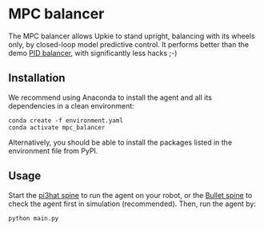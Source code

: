 # MPC balancer

The MPC balancer allows Upkie to stand upright, balancing with its wheels only, by closed-loop model predictive control. It performs better than the demo [PID balancer](https://github.com/upkie/upkie/tree/902532ecdfdcf0430db7b36cba08a8164c0aa95e/agents/pid_balancer), with significantly less hacks ;-)

## Installation

We recommend using Anaconda to install the agent and all its dependencies in a clean environment:

```console
conda create -f environment.yaml
conda activate mpc_balancer
```

Alternatively, you should be able to install the packages listed in the environment file from PyPI.

## Usage

Start the [pi3hat spine](https://upkie.github.io/upkie/spines.html#pi3hat-spine) to run the agent on your robot, or the [Bullet spine](https://upkie.github.io/upkie/spines.html#bullet-spine) to check the agent first in simulation (recommended). Then, run the agent by:

```console
python main.py
```
